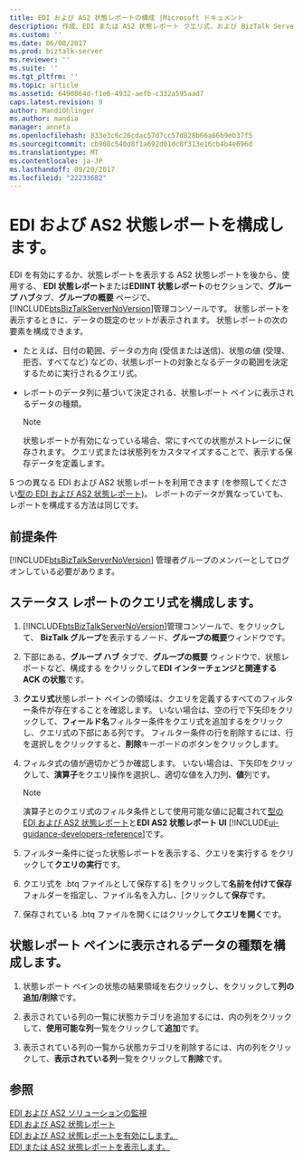 ```yaml
---
title: EDI および AS2 状態レポートの構成 |Microsoft ドキュメント
description: 作成、EDI または AS2 状態レポート クエリ式、および BizTalk Server でのレポートに表示されているデータを選択
ms.custom: ''
ms.date: 06/08/2017
ms.prod: biztalk-server
ms.reviewer: ''
ms.suite: ''
ms.tgt_pltfrm: ''
ms.topic: article
ms.assetid: 6490864d-f1e6-4932-aefb-c332a595aad7
caps.latest.revision: 9
author: MandiOhlinger
ms.author: mandia
manager: anneta
ms.openlocfilehash: 833e3c6c26cdac57d7cc57d828b66a66b9eb37f5
ms.sourcegitcommit: cb908c540d8f1a692d01dc8f313e16cb4b4e696d
ms.translationtype: MT
ms.contentlocale: ja-JP
ms.lasthandoff: 09/20/2017
ms.locfileid: "22233682"
---
```

# <a name="configure-an-edi-and-as2-status-report"></a>EDI および AS2 状態レポートを構成します。
EDI を有効にするか、状態レポートを表示する AS2 状態レポートを後から、使用する、 **EDI 状態レポート**または**EDIINT 状態レポート**のセクションで、**グループ ハブ**タブ、**グループの概要** ページで、[!INCLUDE[btsBizTalkServerNoVersion](../includes/btsbiztalkservernoversion-md.md)]管理コンソールです。 状態レポートを表示するときに、データの既定のセットが表示されます。 状態レポートの次の要素を構成できます。  
  
-   たとえば、日付の範囲、データの方向 (受信または送信)、状態の値 (受理、拒否、すべてなど) などの、状態レポートの対象となるデータの範囲を決定するために実行されるクエリ式。  
  
-   レポートのデータ列に基づいて決定される、状態レポート ペインに表示されるデータの種類。  
  
    > [!NOTE]
    >  状態レポートが有効になっている場合、常にすべての状態がストレージに保存されます。 クエリ式または状態列をカスタマイズすることで、表示する保存データを定義します。  
  
 5 つの異なる EDI および AS2 状態レポートを利用できます (を参照してください[型の EDI および AS2 状態レポート](../core/types-of-edi-and-as2-status-reports.md))。 レポートのデータが異なっていても、レポートを構成する方法は同じです。  
  
## <a name="prerequisites"></a>前提条件  
 [!INCLUDE[btsBizTalkServerNoVersion](../includes/btsbiztalkservernoversion-md.md)] 管理者グループのメンバーとしてログオンしている必要があります。  
  
## <a name="configure-the-status-report-query-expression"></a>ステータス レポートのクエリ式を構成します。  
  
1.  [!INCLUDE[btsBizTalkServerNoVersion](../includes/btsbiztalkservernoversion-md.md)]管理コンソールで、をクリックして、 **BizTalk グループ**を表示するノード、**グループの概要**ウィンドウです。  
  
2.  下部にある、**グループ ハブ** タブで、**グループの概要** ウィンドウで、状態レポートなど、構成する をクリックして**EDI インターチェンジと関連する ACK の状態**です。  
  
3.  **クエリ式**状態レポート ペインの領域は、クエリを定義するすべてのフィルター条件が存在することを確認します。 いない場合は、空の行で下矢印をクリックして、**フィールド名**フィルター条件をクエリ式を追加するをクリックし、クエリ式の下部にある列です。 フィルター条件の行を削除するには、行を選択しをクリックすると、**削除**キーボードのボタンをクリックします。  
  
4.  フィルタ式の値が適切かどうか確認します。 いない場合は、下矢印をクリックして、**演算子**をクエリ操作を選択し、適切な値を入力列、**値**列です。  
  
    > [!NOTE]
    >  演算子とのクエリ式のフィルタ条件として使用可能な値に記載されて[型の EDI および AS2 状態レポート](../core/types-of-edi-and-as2-status-reports.md)と**EDI AS2 状態レポート UI** [!INCLUDE[ui-guidance-developers-reference](../includes/ui-guidance-developers-reference.md)]です。  
  
5.  フィルター条件に従った状態レポートを表示する、クエリを実行する をクリックして**クエリの実行**です。  
  
6.  クエリ式を .btq ファイルとして保存する] をクリックして**名前を付けて保存**フォルダーを指定し、ファイル名を入力し、[クリックして**保存**です。  
  
7.  保存されている .btq ファイルを開くにはクリックして**クエリを開く**です。  
  
## <a name="configure-the-type-of-data-displayed-in-the-status-report-pane"></a>状態レポート ペインに表示されるデータの種類を構成します。  
  
1.  状態レポート ペインの状態の結果領域を右クリックし、をクリックして**列の追加/削除**です。  
  
2.  表示されている列の一覧に状態カテゴリを追加するには、内の列をクリックして、**使用可能な列**一覧をクリックして**追加**です。  
  
3.  表示されている列の一覧から状態カテゴリを削除するには、内の列をクリックして、**表示されている列**一覧をクリックして**削除**です。  
  
## <a name="see-also"></a>参照  
 [EDI および AS2 ソリューションの監視](../core/monitoring-edi-and-as2-solutions.md)   
 [EDI および AS2 状態レポート](../core/edi-and-as2-status-reporting.md)   
 [EDI および AS2 状態レポートを有効にします。](../core/enabling-edi-and-as2-status-reports.md)   
 [EDI または AS2 状態レポートを表示します。](../core/displaying-an-edi-or-as2-status-report.md)